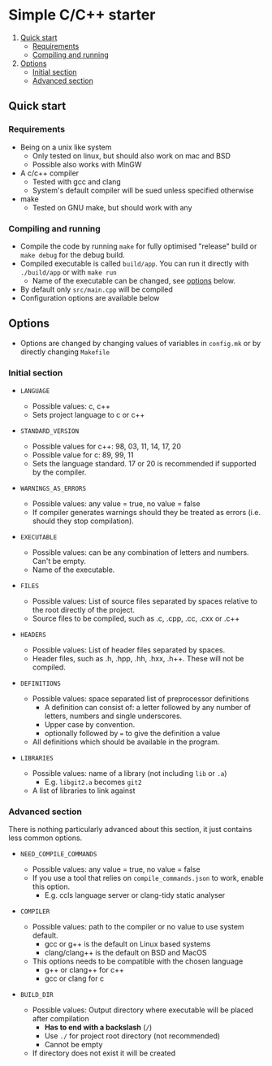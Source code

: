 # Simple C/C++ starter

1. [Quick start](#quick-start)
   - [Requirements](#requirements)
   - [Compiling and running](#compiling-and-running)
2. [Options](#options)
   - [Initial section](#initial-section)
   - [Advanced section](#advanced-section)

## Quick start

### Requirements

- Being on a unix like system
  - Only tested on linux, but should also work on mac and BSD
  - Possible also works with MinGW
- A c/c++ compiler
  - Tested with gcc and clang
  - System's default compiler will be sued unless specified otherwise
- make
  - Tested on GNU make, but should work with any

### Compiling and running

- Compile the code by running `make` for fully optimised "release" build or
  `make debug` for the debug build.
- Compiled executable is called `build/app`. You can run it directly with
  `./build/app` or with `make run`
  - Name of the executable can be changed, see [options](#Options) below.
- By default only `src/main.cpp` will be compiled
- Configuration options are available below

## Options

- Options are changed by changing values of variables in `config.mk` or by
  directly changing `Makefile`

### Initial section

- `LANGUAGE`

  - Possible values: c, c++
  - Sets project language to c or c++

- `STANDARD_VERSION`

  - Possible values for c++: 98, 03, 11, 14, 17, 20
  - Possible value for c: 89, 99, 11
  - Sets the language standard. 17 or 20 is recommended if supported by the
    compiler.

- `WARNINGS_AS_ERRORS`

  - Possible values: any value = true, no value = false
  - If compiler generates warnings should they be treated as errors (i.e. should
    they stop compilation).

- `EXECUTABLE`

  - Possible values: can be any combination of letters and numbers. Can't be
    empty.
  - Name of the executable.

- `FILES`

  - Possible values: List of source files separated by spaces relative to the
    root directly of the project.
  - Source files to be compiled, such as .c, .cpp, .cc, .cxx or .c++

- `HEADERS`

  - Possible values: List of header files separated by spaces.
  - Header files, such as .h, .hpp, .hh, .hxx, .h++. These will not be compiled.

- `DEFINITIONS`

  - Possible values: space separated list of preprocessor definitions
    - A definition can consist of: a letter followed by any number of letters,
      numbers and single underscores.
    - Upper case by convention.
    - optionally followed by `=` to give the definition a value
  - All definitions which should be available in the program.

- `LIBRARIES`

  - Possible values: name of a library (not including `lib` or `.a`)
    - E.g. `libgit2.a` becomes `git2`
  - A list of libraries to link against

### Advanced section

There is nothing particularly advanced about this section, it just contains less
common options.

- `NEED_COMPILE_COMMANDS`

  - Possible values: any value = true, no value = false
  - If you use a tool that relies on `compile_commands.json` to work, enable
    this option.
    - E.g. ccls language server or clang-tidy static analyser

- `COMPILER`

  - Possible values: path to the compiler or no value to use system default.
    - gcc or g++ is the default on Linux based systems
    - clang/clang++ is the default on BSD and MacOS
  - This options needs to be compatible with the chosen language
    - g++ or clang++ for c++
    - gcc or clang for c

- `BUILD_DIR`

  - Possible values: Output directory where executable will be placed after
    compilation
    - **Has to end with a backslash** (`/`)
    - Use `./` for project root directory (not recommended)
    - Cannot be empty
  - If directory does not exist it will be created
